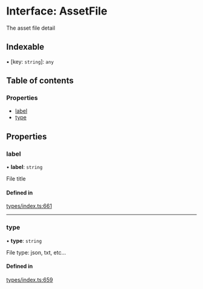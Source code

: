 # Interface: AssetFile

The asset file detail

## Indexable

▪ [key: `string`]: `any`

## Table of contents

### Properties

- [label](AssetFile.md#label)
- [type](AssetFile.md#type)

## Properties

### label

• **label**: `string`

File title

#### Defined in

[types/index.ts:661](https://github.com/nevermined-io/components-catalog/blob/dda3469/lib/src/types/index.ts#L661)

___

### type

• **type**: `string`

File type: json, txt, etc...

#### Defined in

[types/index.ts:659](https://github.com/nevermined-io/components-catalog/blob/dda3469/lib/src/types/index.ts#L659)
